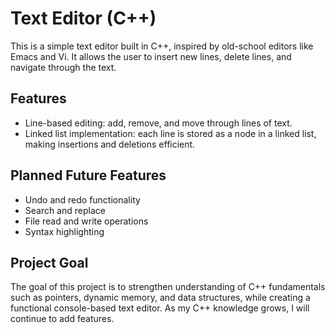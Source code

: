 # Text Editor (C++)

This is a simple text editor built in C++, inspired by old-school editors like Emacs and Vi. It allows the user to insert new lines, delete lines, and navigate through the text.

## Features

- Line-based editing: add, remove, and move through lines of text.
- Linked list implementation: each line is stored as a node in a linked list, making insertions and deletions efficient.

## Planned Future Features

- Undo and redo functionality
- Search and replace
- File read and write operations
- Syntax highlighting

## Project Goal

The goal of this project is to strengthen understanding of C++ fundamentals such as pointers, dynamic memory, and data structures, while creating a functional console-based text editor. As my C++ knowledge grows, I will continue to add features.